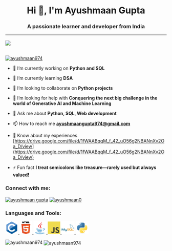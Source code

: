 <h1 align="center">Hi 👋, I'm Ayushmaan Gupta</h1>
<h3 align="center">A passionate learner and developer from India</h3>
<hr>
<img align="center" src="https://user-images.githubusercontent.com/74038190/212749447-bfb7e725-6987-49d9-ae85-2015e3e7cc41.gif" width="500">
<br><br>

<p align="left"> <a href="https://github.com/ryo-ma/github-profile-trophy"><img src="https://github-profile-trophy.vercel.app/?username=ayushmaan974" alt="ayushmaan974" /></a> </p>

- 🔭 I’m currently working on **Python and SQL**

- 🌱 I’m currently learning **DSA**

- 👯 I’m looking to collaborate on **Python projects**

- 🤝 I’m looking for help with **Conquering the next big challenge in the world of Generative AI and Machine Learning**

- 💬 Ask me about **Python, SQL, Web development**

- 📫 How to reach me **ayushmaangupta974@gmail.com**

- 📄 Know about my experiences [https://drive.google.com/file/d/1fWAABqqM_f_42_uO56g2NBANnXv2Oa_D/view](https://drive.google.com/file/d/1fWAABqqM_f_42_uO56g2NBANnXv2Oa_D/view)

- ⚡ Fun fact **I treat semicolons like treasure—rarely used but always valued!**

<h3 align="left">Connect with me:</h3>
<p align="left">
<a href="https://linkedin.com/in/ayushmaan gupta" target="blank"><img align="center" src="https://raw.githubusercontent.com/rahuldkjain/github-profile-readme-generator/master/src/images/icons/Social/linked-in-alt.svg" alt="ayushmaan gupta" height="30" width="40" /></a>
<a href="https://www.leetcode.com/ayushmaan0" target="blank"><img align="center" src="https://raw.githubusercontent.com/rahuldkjain/github-profile-readme-generator/master/src/images/icons/Social/leet-code.svg" alt="ayushmaan0" height="30" width="40" /></a>
</p>

<h3 align="left">Languages and Tools:</h3>
<p align="left"> <a href="https://www.cprogramming.com/" target="_blank" rel="noreferrer"> <img src="https://raw.githubusercontent.com/devicons/devicon/master/icons/c/c-original.svg" alt="c" width="40" height="40"/> </a> <a href="https://www.w3.org/html/" target="_blank" rel="noreferrer"> <img src="https://raw.githubusercontent.com/devicons/devicon/master/icons/html5/html5-original-wordmark.svg" alt="html5" width="40" height="40"/> </a> <a href="https://www.java.com" target="_blank" rel="noreferrer"> <img src="https://raw.githubusercontent.com/devicons/devicon/master/icons/java/java-original.svg" alt="java" width="40" height="40"/> </a> <a href="https://developer.mozilla.org/en-US/docs/Web/JavaScript" target="_blank" rel="noreferrer"> <img src="https://raw.githubusercontent.com/devicons/devicon/master/icons/javascript/javascript-original.svg" alt="javascript" width="40" height="40"/> </a> <a href="https://www.mysql.com/" target="_blank" rel="noreferrer"> <img src="https://raw.githubusercontent.com/devicons/devicon/master/icons/mysql/mysql-original-wordmark.svg" alt="mysql" width="40" height="40"/> </a> <a href="https://www.python.org" target="_blank" rel="noreferrer"> <img src="https://raw.githubusercontent.com/devicons/devicon/master/icons/python/python-original.svg" alt="python" width="40" height="40"/> </a> </p>

<p><img align="left" src="https://github-readme-stats.vercel.app/api/top-langs?username=ayushmaan974&show_icons=true&locale=en&layout=compact" alt="ayushmaan974" /></p>

<p>&nbsp;<img align="center" src="https://github-readme-stats.vercel.app/api?username=ayushmaan974&show_icons=true&locale=en" alt="ayushmaan974" /></p>
